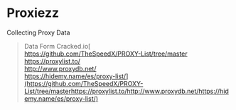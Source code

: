 # Proxiezz

Collecting Proxy Data

> Data Form Cracked.io[> \
> https://github.com/TheSpeedX/PROXY-List/tree/master> \
> https://proxylist.to/> \
> http://www.proxydb.net/> \
> https://hidemy.name/es/proxy-list/](https://github.com/TheSpeedX/PROXY-List/tree/masterhttps://proxylist.to/http://www.proxydb.net/https://hidemy.name/es/proxy-list/)
